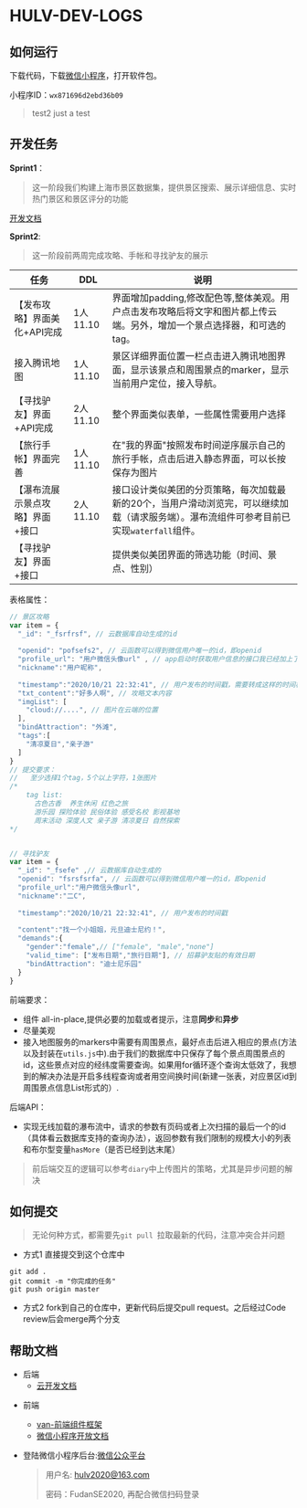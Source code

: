 # HULV-DEV-LOGS


## 如何运行

下载代码，下载[微信小程序](https://developers.weixin.qq.com/miniprogram/dev/devtools/download.html)，打开软件包。

小程序ID：`wx871696d2ebd36b09`




> test2
> just a test

## 开发任务

**Sprint1**：
> 这一阶段我们构建上海市景区数据集，提供景区搜索、展示详细信息、实时热门景区和景区评分的功能

[开发文档](https://github.com/WxxShirley/SE-Travel/blob/master/docs/Sprint1%E5%BC%80%E5%8F%91%E6%96%87%E6%A1%A3.md)

**Sprint2**:
> 这一阶段前两周完成攻略、手帐和寻找驴友的展示

| 任务                            | DDL      | 说明                                                         |
| ------------------------------- | -------- | ------------------------------------------------------------ |
| 【发布攻略】界面美化+API完成    | 1人11.10 | 界面增加padding,修改配色等,整体美观。用户点击发布攻略后将文字和图片都上传云端。另外，增加一个景点选择器，和可选的tag。 |
| 接入腾讯地图                    | 1人11.10 | 景区详细界面位置一栏点击进入腾讯地图界面，显示该景点和周围景点的marker，显示当前用户定位，接入导航。 |
| 【寻找驴友】界面+API完成        | 2人11.10 | 整个界面类似表单，一些属性需要用户选择                       |
| 【旅行手帐】界面完善            | 1人11.10 | 在"我的界面"按照发布时间逆序展示自己的旅行手帐，点击后进入静态界面，可以长按保存为图片 |
| 【瀑布流展示景点攻略】界面+接口 | 2人11.10 | 接口设计类似美团的分页策略，每次加载最新的20个，当用户滑动浏览完，可以继续加载（请求服务端）。瀑布流组件可参考目前已实现`waterfall`组件。 |
| 【寻找驴友】界面+接口           |          | 提供类似美团界面的筛选功能（时间、景点、性别）               |


表格属性：
```javascript
// 景区攻略
var item = {
  "_id": "_fsrfrsf", // 云数据库自动生成的id
  
  "openid": "pofsefs2", // 云函数可以得到微信用户唯一的id，即openid
  "profile_url": "用户微信头像url" , // app启动时获取用户信息的接口我已经加上了，在那里处理以下就行
  "nickname":"用户昵称",
  
  "timestamp":"2020/10/21 22:32:41", // 用户发布的时间戳，需要转成这样的时间格式
  "txt_content":"好多人啊", // 攻略文本内容
  "imgList": [
    "cloud://....", // 图片在云端的位置
  ],
  "bindAttraction": "外滩", 
  "tags":[
    "清凉夏日","亲子游"
  ]
}
// 提交要求：
//   至少选择1个tag，5个以上字符，1张图片
/*
    tag list: 
      古色古香  养生休闲 红色之旅
      游乐园 探险体验 民俗体验 感受名校 影视基地
      周末活动 深度人文 亲子游 清凉夏日 自然探索
*/


// 寻找驴友
var item = {
  "_id": "_fsefe" ,// 云数据库自动生成的
  "openid": "fsrsfsrfa", // 云函数可以得到微信用户唯一的id，即openid
  "profile_url":"用户微信头像url",
  "nickname":"二C",
  
  "timestamp":"2020/10/21 22:32:41", // 用户发布的时间戳
  
  "content":"找一个小姐姐，元旦迪士尼约！",
  "demands":{
    "gender":"female",// ["female", "male","none"] 
    "valid_time": ["发布日期","旅行日期"], // 招募驴友贴的有效日期
    "bindAttraction": "迪士尼乐园"
  }
}
```

前端要求：

* 组件 all-in-place,提供必要的加载或者提示，注意**同步**和**异步**
* 尽量美观
* 接入地图服务的markers中需要有周围景点，最好点击后进入相应的景点(方法以及封装在`utils.js`中).由于我们的数据库中只保存了每个景点周围景点的id，这些景点对应的经纬度需要查询。如果用for循环逐个查询太低效了，我想到的解决办法是开启多线程查询或者用空间换时间(新建一张表，对应景区id到周围景点信息List形式的）.

后端API：

* 实现无线加载的瀑布流中，请求的参数有页码或者上次扫描的最后一个的id（具体看云数据库支持的查询办法），返回参数有我们限制的规模大小的列表和布尔型变量`hasMore`（是否已经到达末尾）


> 前后端交互的逻辑可以参考`diary`中上传图片的策略，尤其是异步问题的解决



## 如何提交
> 无论何种方式，都需要先`git pull `拉取最新的代码，注意冲突合并问题
* 方式1 直接提交到这个仓库中
```
git add . 
git commit -m "你完成的任务"
git push origin master
```

* 方式2 fork到自己的仓库中，更新代码后提交pull request。之后经过Code review后会merge两个分支




## 帮助文档

- 后端
  * [云开发文档](https://developers.weixin.qq.com/miniprogram/dev/wxcloud/basis/getting-started.html)

* 前端
  * [van-前端组件框架](https://vant-contrib.gitee.io/vant-weapp/#/intro)
  * [微信小程序开放文档](https://developers.weixin.qq.com/miniprogram/dev/framework/)

* 登陆微信小程序后台:[微信公众平台](https://mp.weixin.qq.com/)

  > 用户名: hulv2020@163.com
  >
  > 密码：FudanSE2020, 再配合微信扫码登录





